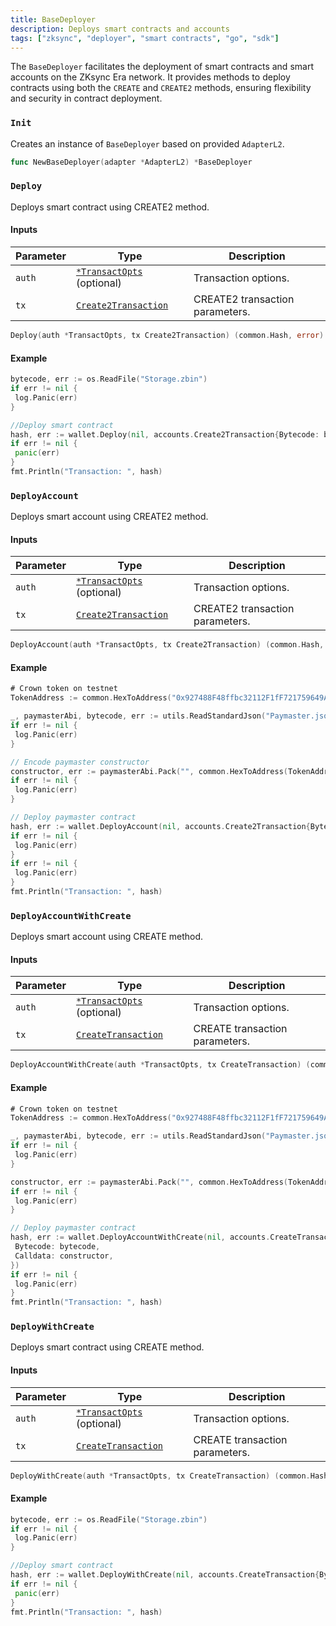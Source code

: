 ```yaml
---
title: BaseDeployer
description: Deploys smart contracts and accounts
tags: ["zksync", "deployer", "smart contracts", "go", "sdk"]
---
```


The `BaseDeployer` facilitates the deployment of smart contracts and smart accounts on the ZKsync Era network. It
provides methods to deploy contracts using both the `CREATE` and `CREATE2` methods, ensuring flexibility and security in
contract deployment.

### `Init`

Creates an instance of `BaseDeployer` based on provided `AdapterL2`.

```go
func NewBaseDeployer(adapter *AdapterL2) *BaseDeployer
```

### `Deploy`

Deploys smart contract using CREATE2 method.

#### Inputs

| Parameter | Type                                                      | Description                     |
| --------- | --------------------------------------------------------- | ------------------------------- |
| `auth`    | [`*TransactOpts`](/zksync-network/sdk/go/api/accounts/types#transactopts) (optional) | Transaction options.            |
| `tx`      | [`Create2Transaction`](/zksync-network/sdk/go/api/accounts/types#create2transaction) | CREATE2 transaction parameters. |

```go
Deploy(auth *TransactOpts, tx Create2Transaction) (common.Hash, error)
```

#### Example

```go
bytecode, err := os.ReadFile("Storage.zbin")
if err != nil {
 log.Panic(err)
}

//Deploy smart contract
hash, err := wallet.Deploy(nil, accounts.Create2Transaction{Bytecode: bytecode})
if err != nil {
 panic(err)
}
fmt.Println("Transaction: ", hash)
```

### `DeployAccount`

Deploys smart account using CREATE2 method.

#### Inputs

| Parameter | Type                                                      | Description                     |
| --------- | --------------------------------------------------------- | ------------------------------- |
| `auth`    | [`*TransactOpts`](/zksync-network/sdk/go/api/accounts/types#transactopts) (optional) | Transaction options.            |
| `tx`      | [`Create2Transaction`](/zksync-network/sdk/go/api/accounts/types#create2transaction) | CREATE2 transaction parameters. |

```go
DeployAccount(auth *TransactOpts, tx Create2Transaction) (common.Hash, error)
```

#### Example

```go
# Crown token on testnet
TokenAddress := common.HexToAddress("0x927488F48ffbc32112F1fF721759649A89721F8F")

_, paymasterAbi, bytecode, err := utils.ReadStandardJson("Paymaster.json")
if err != nil {
 log.Panic(err)
}

// Encode paymaster constructor
constructor, err := paymasterAbi.Pack("", common.HexToAddress(TokenAddress))
if err != nil {
 log.Panic(err)
}

// Deploy paymaster contract
hash, err := wallet.DeployAccount(nil, accounts.Create2Transaction{Bytecode: bytecode, Calldata: constructor})
if err != nil {
 log.Panic(err)
}
if err != nil {
 log.Panic(err)
}
fmt.Println("Transaction: ", hash)

```

### `DeployAccountWithCreate`

Deploys smart account using CREATE method.

#### Inputs

| Parameter | Type                                                    | Description                    |
| --------- | ------------------------------------------------------- | ------------------------------ |
| `auth`    | [`*TransactOpts`](/zksync-network/sdk/go/api/accounts/types#transactopts) (optional) | Transaction options.           |
| `tx`      | [`CreateTransaction`](/zksync-network/sdk/go/api/accounts/types#createtransaction) | CREATE transaction parameters. |

```go
DeployAccountWithCreate(auth *TransactOpts, tx CreateTransaction) (common.Hash, error)
```

#### Example

```go
# Crown token on testnet
TokenAddress := common.HexToAddress("0x927488F48ffbc32112F1fF721759649A89721F8F")

_, paymasterAbi, bytecode, err := utils.ReadStandardJson("Paymaster.json")
if err != nil {
 log.Panic(err)
}

constructor, err := paymasterAbi.Pack("", common.HexToAddress(TokenAddress))
if err != nil {
 log.Panic(err)
}

// Deploy paymaster contract
hash, err := wallet.DeployAccountWithCreate(nil, accounts.CreateTransaction{
 Bytecode: bytecode,
 Calldata: constructor,
})
if err != nil {
 log.Panic(err)
}
fmt.Println("Transaction: ", hash)
```

### `DeployWithCreate`

Deploys smart contract using CREATE method.

#### Inputs

| Parameter | Type                                                    | Description                    |
| --------- | ------------------------------------------------------- | ------------------------------ |
| `auth`    | [`*TransactOpts`](/zksync-network/sdk/go/api/accounts/types#transactopts) (optional) | Transaction options.           |
| `tx`      | [`CreateTransaction`](/zksync-network/sdk/go/api/accounts/types#createtransaction) | CREATE transaction parameters. |

```go
DeployWithCreate(auth *TransactOpts, tx CreateTransaction) (common.Hash, error)
```

#### Example

```go
bytecode, err := os.ReadFile("Storage.zbin")
if err != nil {
 log.Panic(err)
}

//Deploy smart contract
hash, err := wallet.DeployWithCreate(nil, accounts.CreateTransaction{Bytecode: bytecode})
if err != nil {
 panic(err)
}
fmt.Println("Transaction: ", hash)
```
